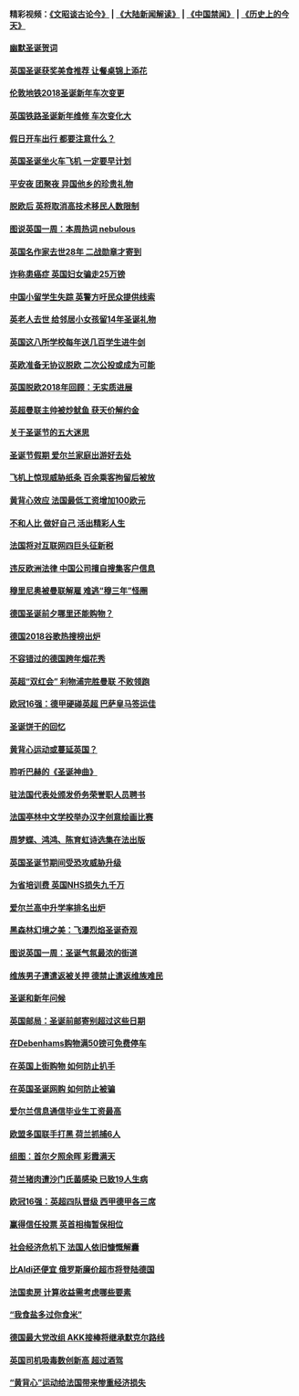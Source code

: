 #### 精彩视频：[《文昭谈古论今》](https://github.com/gfw-breaker/wenzhao/blob/master/README.md?t=12230031) | [《大陆新闻解读》](https://github.com/gfw-breaker/ntdtv-comedy/blob/master/README.md?t=12230031) | [《中国禁闻》](https://github.com/gfw-breaker/ntdtv-news/blob/master/README.md?t=12230031) | [《历史上的今天》](https://github.com/gfw-breaker/today-in-history/blob/master/README.md?t=12230031) 

#### [幽默圣诞贺词](../pages/nsc974/n10926672.md?t=12230031) 

#### [英国圣诞获奖美食推荐 让餐桌锦上添花](../pages/nsc974/n10926641.md?t=12230031) 

#### [伦敦地铁2018圣诞新年车次变更](../pages/nsc974/n10926629.md?t=12230031) 

#### [英国铁路圣诞新年维修 车次变化大](../pages/nsc974/n10926618.md?t=12230031) 

#### [假日开车出行 都要注意什么？](../pages/nsc974/n10926610.md?t=12230031) 

#### [英国圣诞坐火车飞机 一定要早计划](../pages/nsc974/n10926599.md?t=12230031) 

#### [平安夜 团聚夜 异国他乡的珍贵礼物](../pages/nsc974/n10925634.md?t=12230031) 

#### [脱欧后 英将取消高技术移民人数限制](../pages/nsc974/n10924981.md?t=12230031) 

#### [图说英国一周：本周热词 nebulous](../pages/nsc974/n10925020.md?t=12230031) 

#### [英国名作家去世28年 二战勋章才寄到](../pages/nsc974/n10925014.md?t=12230031) 

#### [诈称患癌症 英国妇女骗走25万镑](../pages/nsc974/n10925008.md?t=12230031) 

#### [中国小留学生失踪  英警方吁民众提供线索](../pages/nsc974/n10925001.md?t=12230031) 

#### [英老人去世 给邻居小女孩留14年圣诞礼物](../pages/nsc974/n10924997.md?t=12230031) 

#### [英国这八所学校每年送几百学生进牛剑](../pages/nsc974/n10924990.md?t=12230031) 

#### [英欧准备无协议脱欧 二次公投或成为可能](../pages/nsc974/n10923373.md?t=12230031) 

#### [英国脱欧2018年回顾：无实质进展](../pages/nsc974/n10923355.md?t=12230031) 

#### [英超曼联主帅被炒鱿鱼 获天价解约金](../pages/nsc974/n10922656.md?t=12230031) 

#### [关于圣诞节的五大迷思](../pages/nsc974/n10919864.md?t=12230031) 

#### [圣诞节假期 爱尔兰家庭出游好去处](../pages/nsc974/n10919966.md?t=12230031) 

#### [飞机上惊现威胁纸条 百余乘客拘留后被放](../pages/nsc974/n10920081.md?t=12230031) 

#### [黄背心效应 法国最低工资增加100欧元](../pages/nsc974/n10919737.md?t=12230031) 

#### [不和人比 做好自己 活出精彩人生](../pages/nsc974/n10920053.md?t=12230031) 

#### [法国将对互联网四巨头征新税](../pages/nsc974/n10919837.md?t=12230031) 

#### [违反欧洲法律 中国公司擅自搜集客户信息](../pages/nsc974/n10918199.md?t=12230031) 

#### [穆里尼奥被曼联解雇 难逃“穆三年”怪圈](../pages/nsc974/n10919101.md?t=12230031) 

#### [德国圣诞前夕哪里还能购物？](../pages/nsc974/n10918186.md?t=12230031) 

#### [德国2018谷歌热搜榜出炉](../pages/nsc974/n10918077.md?t=12230031) 

#### [不容错过的德国跨年烟花秀](../pages/nsc974/n10917989.md?t=12230031) 

#### [英超“双红会” 利物浦完胜曼联 不败领跑](../pages/nsc974/n10917557.md?t=12230031) 

#### [欧冠16强：德甲硬碰英超 巴萨皇马签运佳](../pages/nsc974/n10917207.md?t=12230031) 

#### [圣诞饼干的回忆](../pages/nsc974/n10916160.md?t=12230031) 

#### [黄背心运动或蔓延英国？](../pages/nsc974/n10915769.md?t=12230031) 

#### [聆听巴赫的《圣诞神曲》](../pages/nsc974/n10910868.md?t=12230031) 

#### [驻法国代表处颁发侨务荣誉职人员聘书](../pages/nsc974/n10912829.md?t=12230031) 

#### [法国亭林中文学校举办汉字创意绘画比赛](../pages/nsc974/n10912809.md?t=12230031) 

#### [周梦蝶、鸿鸿、陈育虹诗选集在法出版](../pages/nsc974/n10912778.md?t=12230031) 

#### [英国圣诞节期间受恐攻威胁升级](../pages/nsc974/n10911486.md?t=12230031) 

#### [为省培训费  英国NHS损失九千万](../pages/nsc974/n10911478.md?t=12230031) 

#### [爱尔兰高中升学率排名出炉](../pages/nsc974/n10910761.md?t=12230031) 

#### [黑森林幻境之美：飞瀑烈焰圣诞奇观](../pages/nsc974/n10909442.md?t=12230031) 

#### [图说英国一周：圣诞气氛最浓的街道](../pages/nsc974/n10909173.md?t=12230031) 

#### [维族男子遭遣返被关押 德禁止遣返维族难民](../pages/nsc974/n10908943.md?t=12230031) 

#### [圣诞和新年问候](../pages/nsc974/n10909160.md?t=12230031) 

#### [英国邮局：圣诞前邮寄别超过这些日期](../pages/nsc974/n10909151.md?t=12230031) 

#### [在Debenhams购物满50镑可免费停车](../pages/nsc974/n10909136.md?t=12230031) 

#### [在英国上街购物 如何防止扒手](../pages/nsc974/n10909106.md?t=12230031) 

#### [在英国圣诞网购 如何防止被骗](../pages/nsc974/n10909085.md?t=12230031) 

#### [爱尔兰信息通信毕业生工资最高](../pages/nsc974/n10908531.md?t=12230031) 

#### [欧盟多国联手打黑 荷兰抓捕6人](../pages/nsc974/n10908389.md?t=12230031) 

#### [组图：首尔夕照余晖 彩霞满天](../pages/nsc974/n10908293.md?t=12230031) 

#### [荷兰猪肉遭沙门氏菌感染 已致19人生病](../pages/nsc974/n10908299.md?t=12230031) 

#### [欧冠16强：英超四队晋级 西甲德甲各三席](../pages/nsc974/n10907296.md?t=12230031) 

#### [赢得信任投票 英首相梅暂保相位](../pages/nsc974/n10907229.md?t=12230031) 

#### [社会经济危机下 法国人依旧慷慨解囊](../pages/nsc974/n10906090.md?t=12230031) 

#### [比Aldi还便宜 俄罗斯廉价超市将登陆德国](../pages/nsc974/n10905994.md?t=12230031) 

#### [法国卖房 计算收益需考虑哪些要素](../pages/nsc974/n10906125.md?t=12230031) 

#### [“我食盐多过你食米”](../pages/nsc974/n10905976.md?t=12230031) 

#### [德国最大党改组 AKK接棒将继承默克尔路线](../pages/nsc974/n10904680.md?t=12230031) 

#### [英国司机吸毒数创新高 超过酒驾](../pages/nsc974/n10904490.md?t=12230031) 

#### [“黄背心”运动给法国带来惨重经济损失](../pages/nsc974/n10904100.md?t=12230031) 

